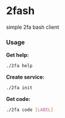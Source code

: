 # 2fash

simple 2fa bash client

### Usage

**Get help:**
```sh
./2fa help
```

**Create service:**
```sh
./2fa init
```

**Get code:**
```sh
./2fa code [LABEL]
```
